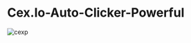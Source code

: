 # Cex.Io-Auto-Clicker-Powerful
![cexp](https://github.com/user-attachments/assets/d9a4b2c2-579e-4563-a3dc-7255702c6f9f)
